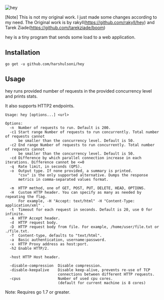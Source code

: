 ![hey](http://i.imgur.com/szzD9q0.png)

[Note] This is not my original work. I just made some changes according to my need. The Original work is by rakyll(https://github.com/rakyll/hey) and Tarek Ziade(https://github.com/tarekziade/boom)

hey is a tiny program that sends some load to a web application.

## Installation

    go get -u github.com/harshulsoni/hey

## Usage

hey runs provided number of requests in the provided concurrency level and prints stats.

It also supports HTTP2 endpoints.

```
Usage: hey [options...] <url>

Options:
  -n  Number of requests to run. Default is 200.
  -c1 Start range Number of requests to run concurrently. Total number of requests cannot
      be smaller than the concurrency level. Default is 50.
  -c2 End range Number of requests to run concurrently. Total number of requests cannot
      be smaller than the concurrency level. Default is 50.
  -cd Difference by which parallel connection increase in each iterations. Difference cannot be <=0 
  -q  Rate limit, in seconds (QPS).
  -o  Output type. If none provided, a summary is printed.
      "csv" is the only supported alternative. Dumps the response
      metrics in comma-separated values format.

  -m  HTTP method, one of GET, POST, PUT, DELETE, HEAD, OPTIONS.
  -H  Custom HTTP header. You can specify as many as needed by repeating the flag.
      For example, -H "Accept: text/html" -H "Content-Type: application/xml" .
  -t  Timeout for each request in seconds. Default is 20, use 0 for infinite.
  -A  HTTP Accept header.
  -d  HTTP request body.
  -D  HTTP request body from file. For example, /home/user/file.txt or ./file.txt.
  -T  Content-type, defaults to "text/html".
  -a  Basic authentication, username:password.
  -x  HTTP Proxy address as host:port.
  -h2 Enable HTTP/2.

  -host	HTTP Host header.

  -disable-compression  Disable compression.
  -disable-keepalive    Disable keep-alive, prevents re-use of TCP
                        connections between different HTTP requests.
  -cpus                 Number of used cpu cores.
                        (default for current machine is 8 cores)
```

Note: Requires go 1.7 or greater.
